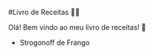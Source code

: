 #Livro de Receitas :man_cook:

Olá! Bem vindo ao meu livro de receitas! :wave:

- Strogonoff de Frango
